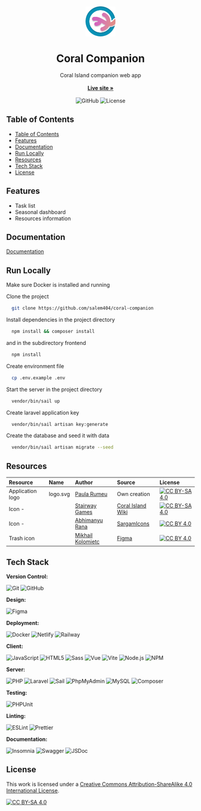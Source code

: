 <br/>
<p align="center">
  <a href="https://github.com/salem404/coral-companion">
    <img src="frontend/src/assets/img/logo-color.svg" alt="Logo" width="80" height="80">
  </a>

  <h1 align="center">Coral Companion</h1>

  <p align="center">
    Coral Island companion web app
    <br/>
    <br/>
    <a href="https://coral-companion.netlify.app/"><strong>Live site »</strong></a>
    <br/>
    <br/>
    <img alt="GitHub" src="https://img.shields.io/github/license/salem404/coral-companion?label=License">
    <img src="https://api.netlify.com/api/v1/badges/66e9e79f-2055-4632-ade3-ccbd40d120be/deploy-status" alt="License">
  </p>
</p>

## Table of Contents

-   [Table of Contents](#table-of-contents)
-   [Features](#features)
-   [Documentation](#documentation)
-   [Run Locally](#run-locally)
-   [Resources](#resources)
-   [Tech Stack](#tech-stack)
-   [License](#license)

## Features

-   Task list
-   Seasonal dashboard
-   Resources information

## Documentation

[Documentation](https://linktodocumentation)

## Run Locally

Make sure Docker is installed and running

Clone the project

```bash
  git clone https://github.com/salem404/coral-companion
```

Install dependencies in the project directory

```bash
  npm install && composer install
```

and in the subdirectory frontend

```bash
  npm install
```

Create environment file

```bash
  cp .env.example .env
```

Start the server in the project directory

```bash
  vendor/bin/sail up
```

Create laravel application key

```bash
  vendor/bin/sail artisan key:generate
```

Create the database and seed it with data

```bash
  vendor/bin/sail artisan migrate --seed
```

## Resources

| Resource         | Name     | Author                                             | Source                                         | License                                     |
| :--------------- | :------- | :------------------------------------------------- | :--------------------------------------------- | :------------------------------------------ |
| Application logo | logo.svg | [Paula Rumeu](https://github.com/salem404)         | Own creation                                   | [![CC BY-SA 4.0][cc-by-sa-image]][cc-by-sa] |
| Icon -           |          | [Stairway Games](https://www.stairwaygames.com)    | [Coral Island Wiki](https://coralisland.wiki/) | [![CC BY-SA 4.0][cc-by-sa-image]][cc-by-sa] |
| Icon -           |          | [Abhimanyu Rana](https://github.com/planetabhi)    | [SargamIcons](https://sargamicons.com)         | [![CC BY 4.0][cc-by-image]][cc-by]          |
| Trash icon       |          | [Mikhail Kolomietc](https://www.figma.com/@demiko) | [Figma](https://www.figma.com)                 | [![CC BY 4.0][cc-by-image]][cc-by]          |

## Tech Stack

**Version Control:**

![Git](https://img.shields.io/badge/Git-F05032?logo=Git&logoColor=white)
![GitHub](https://img.shields.io/badge/GitHub-181717?logo=GitHub&logoColor=white)

**Design:**

![Figma](https://img.shields.io/badge/Figma-F24E1E?logo=Figma&logoColor=white)

**Deployment:**

![Docker](https://img.shields.io/badge/Docker-2496ED?logo=Docker&logoColor=white)
![Netlify](https://img.shields.io/badge/Netlify-00C7B7?logo=Netlify&logoColor=white)
![Railway](https://img.shields.io/badge/Railway-FF0000?logo=Railway&logoColor=white)

**Client:**

![JavaScript](https://img.shields.io/badge/JavaScript-F7DF1E?logo=JavaScript&logoColor=white)
![HTML5](https://img.shields.io/badge/HTML5-E34F26?logo=HTML5&logoColor=white)
![Sass](https://img.shields.io/badge/Sass-CC6699?logo=Sass&logoColor=white)
![Vue](https://img.shields.io/badge/Vue.js-4FC08D?logo=Vue.js&logoColor=white)
![Vite](https://img.shields.io/badge/Vite-646CFF?logo=Vite&logoColor=white)
![Node.js](https://img.shields.io/badge/Node.js-339933?logo=Node.js&logoColor=white)
![NPM](https://img.shields.io/badge/NPM-CB3837?logo=NPM&logoColor=white)

**Server:**

![PHP](https://img.shields.io/badge/PHP-777BB4?logo=PHP&logoColor=white)
![Laravel](https://img.shields.io/badge/Laravel-FF2D20?logo=Laravel&logoColor=white)
![Sail](https://img.shields.io/badge/Sail-FF2D20?logo=Laravel&logoColor=white)
![PhpMyAdmin](https://img.shields.io/badge/PhpMyAdmin-0175B2?logo=PhpMyAdmin&logoColor=white)
![MySQL](https://img.shields.io/badge/MySQL-4479A1?logo=MySQL&logoColor=white)
![Composer](https://img.shields.io/badge/Composer-885630?logo=Composer&logoColor=white)

**Testing:**

![PHPUnit](https://img.shields.io/badge/PHPUnit-993399?logo=PHPUnit&logoColor=white)

**Linting:**

![ESLint](https://img.shields.io/badge/ESLint-4B32C3?logo=ESLint&logoColor=white)
![Prettier](https://img.shields.io/badge/Prettier-F7B93E?logo=Prettier&logoColor=white)

**Documentation:**

![Insomnia](https://img.shields.io/badge/Insomnia-5849BE?logo=Insomnia&logoColor=white)
![Swagger](https://img.shields.io/badge/Swagger-85EA2D?logo=Swagger&logoColor=white)
![JSDoc](https://img.shields.io/badge/JSDoc-FA7343?logo=JSDoc&logoColor=white)

## License

This work is licensed under a
[Creative Commons Attribution-ShareAlike 4.0 International License][cc-by-sa].

[![CC BY-SA 4.0][cc-by-sa-image]][cc-by-sa]

[cc-by-sa]: http://creativecommons.org/licenses/by-sa/4.0/
[cc-by-sa-image]: https://licensebuttons.net/l/by-sa/4.0/88x31.png
[cc-by]: https://creativecommons.org/licenses/by/4.0/
[cc-by-image]: https://licensebuttons.net/l/by/4.0/88x31.png
